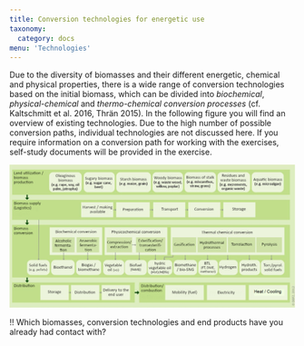 ```yaml
---
title: Conversion technologies for energetic use
taxonomy:
  category: docs
menu: 'Technologies'
---
```


Due to the diversity of biomasses and their different energetic, chemical and physical properties, there is a wide range of conversion technologies based on the initial biomass, which can be divided into _biochemical_, _physical-chemical_ and _thermo-chemical conversion processes_ (cf. Kaltschmitt et al. 2016, Thrän 2015). In the following figure you will find an overview of existing technologies. Due to the high number of possible conversion paths, individual technologies are not discussed here. If you require information on a conversion path for working with the exercises, self-study documents will be provided in the exercise.

![](Skript_DBFZ_Konversionstechnologien_en.png?lightbox=800&resize=700&classes=caption "Conversion pathways of biomass. Source: DBFZ 2012")

!! Which biomasses, conversion technologies and end products have you already had contact with?
